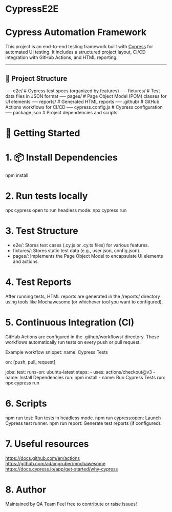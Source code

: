 # CypressE2E

# Cypress Automation Framework

This project is an end-to-end testing framework built with [Cypress](https://www.cypress.io/) for automated UI testing. It includes a structured project layout, CI/CD integration with GitHub Actions, and HTML reporting.

---

## 📁 Project Structure
── e2e/ # Cypress test specs (organized by features) 
── fixtures/ # Test data files in JSON format 
── pages/ # Page Object Model (POM) classes for UI elements 
── reports/ # Generated HTML reports 
── .github/ # GitHub Actions workflows for CI/CD 
── cypress.config.js # Cypress configuration 
── package.json # Project dependencies and scripts

# 🚀 Getting Started

# 1. 📦 Install Dependencies

npm install
# 2. Run tests locally
npx cypress open
to run headless mode: npx cypress run

# 3. Test Structure
- e2e/: Stores test cases (.cy.js or .cy.ts files) for various features.
- fixtures/: Stores static test data (e.g., user.json, config.json).
- pages/: Implements the Page Object Model to encapsulate UI elements and actions.

# 4. Test Reports
After running tests, HTML reports are generated in the /reports/ directory using tools like Mochawesome (or whichever tool you want to configured).

# 5. Continuous Integration (CI)
GitHub Actions are configured in the .github/workflows/ directory. These workflows automatically run tests on every push or pull request.

Example workflow snippet:
name: Cypress Tests

on: [push, pull_request]

jobs:
  test:
    runs-on: ubuntu-latest
    steps:
      - uses: actions/checkout@v3
      - name: Install Dependencies
        run: npm install
      - name: Run Cypress Tests
        run: npx cypress run

# 6. Scripts
npm run test: Run tests in headless mode.
npm run cypress:open: Launch Cypress test runner.
npm run report: Generate test reports (if configured).

# 7. Useful resources

https://docs.github.com/en/actions
https://github.com/adamgruber/mochawesome
https://docs.cypress.io/app/get-started/why-cypress

# 8. Author
Maintained by QA Team
Feel free to contribute or raise issues!